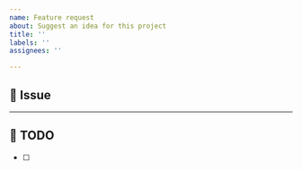 ```yaml
---
name: Feature request
about: Suggest an idea for this project
title: ''
labels: ''
assignees: ''

---
```


## 📌 Issue
<!--간단한 설명-->

---

## 📌 TODO
* [ ]
